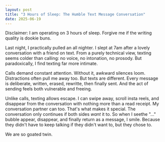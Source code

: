 ```yaml
---
layout: post
title: "3 Hours of Sleep: The Humble Text Message Conversation"
date: 2025-06-19
---
```


Disclaimer: I am operating on 3 hours of sleep. Forgive me if the writing quality is dookie buns.

Last night, I practically pulled an all nighter. I slept at 7am after a lovely conversation with a friend on text. From a purely technical view, texting seems colder than calling: no voice, no intonation, no prosody. But paradoxically, I find texting far more intimate.

Calls demand constant attention. Without it, awkward silences loom. Distractions often pull me away too. But texts are different. Every message is deliberate, written, erased, rewritte, then finally sent. And the act of sending feels both vulnerable and freeing.

Unlike calls, texting allows escape. I can swipe away, scroll insta reels, and disappear from the conversation with nothing more than a read receipt. My conversation partner can too. That's what makes it special. The conversation only continues if both sides *want* it to. So when I seethe "..." bubble appear, disappear, and finally return as a message, I smile. Because they didn't have to keep talking if they didn't want to, but they chose to. 

We are so goated twin.